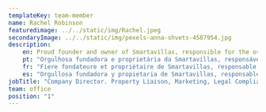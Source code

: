 ```yaml
---
templateKey: team-member
name: Rachel Robinson 
featuredimage: ../../static/img/Rachel.jpeg
secondaryImage: ../../static/img/pexels-anna-shvets-4587954.jpg
description: 
    en: Proud founder and owner of Smartavillas, responsible for the overall strategy, operations, new properties, and key accounts. Ever dynamic and ambitious, Rachel possesses a highly enviable career history with extensive senior retail management experience in the UK.
    pt: "Orgulhosa fundadora e proprietária da Smartavillas, responsável pela estratégia global, operações, novas propriedades e contas-chave. Sempre dinâmica e ambiciosa, a Rachel possui uma história de carreira altamente invejável, com uma vasta experiência de gestão sénior de retalho no Reino Unido."
    fr: "Fiere fondateure et propriétaire de Smartavillas, responsable de la stratégie globale, des opérations, des nouvelles propriétés et des comptes clés. Toujours dynamique et ambitieuse, Rachel possède une carrière très enviable avec une vaste expérience en gestion de détail au Royaume-Uni."
    es: "Orgullosa fundadora y propietaria de Smartavillas, responsable de la estrategia general, operaciones, nuevas propiedades y cuentas clave. Siempre dinámica y ambiciosa, Rachel posee una trayectoria profesional muy envidiable con una amplia experiencia en gestión minorista senior en el Reino Unido."
jobTitle: "Company Director. Property Liaison, Marketing, Legal Compliance"
team: office
position: "1"
---
```


